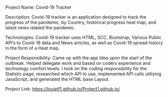 Project Name: Covid-19 Tracker

Description: Covid-19 tracker is an application designed to track the progress of the pandemic, by Country, historical progress heat map, and latest news related the pandemic. 

Technologies: Covid-19 tracker uses HTML, SCC, Bootstrap, Various Public API’s to Covid-19 data and News articles, as well as Covid-19 spread history in the form of a Heat map.

Project Responsibility: Came up with the app Idea upon the start of the outbreak. Helped delegate work and based on coders experience and technology comfort levels. I took on the coding responsibility for the Statistic page, researched which API to use, implemented API calls utilizing JavaScript, and generated the HTML base Layout. 

Project Link: https://louiejf1.github.io/Project1.github.io/
